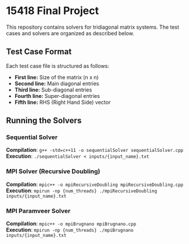 # 15418 Final Project

This repository contains solvers for tridiagonal matrix systems. The test cases and solvers are organized as described below.

## Test Case Format

Each test case file is structured as follows:

- **First line:** Size of the matrix (n x n)
- **Second line:** Main diagonal entries
- **Third line:** Sub-diagonal entries
- **Fourth line:** Super-diagonal entries
- **Fifth line:** RHS (Right Hand Side) vector

## Running the Solvers

### Sequential Solver

**Compilation**: `g++ -std=c++11 -o sequentialSolver sequentialSolver.cpp`  
**Execution**: `./sequentialSolver < inputs/{input_name}.txt`

### MPI Solver (Recursive Doubling)

**Compilation**: `mpic++ -o mpiRecursiveDoubling mpiRecursiveDoubling.cpp`  
**Execution**: `mpirun -np {num_threads} ./mpiRecursiveDoubling inputs/{input_name}.txt`

### MPI Paramveer Solver

**Compilation**: `mpic++ -o mpiBrugnano mpiBrugnano.cpp`  
**Execution**: `mpirun -np {num_threads} ./mpiBrugnano inputs/{input_name}.txt`
